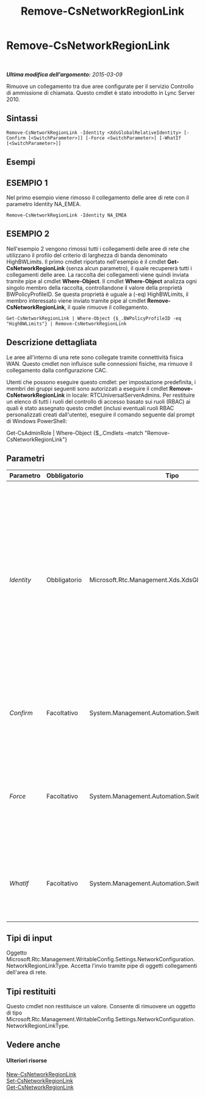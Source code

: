 ﻿---
title: Remove-CsNetworkRegionLink
TOCTitle: Remove-CsNetworkRegionLink
ms:assetid: f26cde90-e789-44a7-a304-695c85e64403
ms:mtpsurl: https://technet.microsoft.com/it-it/library/Gg413012(v=OCS.15)
ms:contentKeyID: 49302435
ms.date: 08/24/2015
mtps_version: v=OCS.15
ms.translationtype: HT
---

# Remove-CsNetworkRegionLink

 

_**Ultima modifica dell'argomento:** 2015-03-09_

Rimuove un collegamento tra due aree configurate per il servizio Controllo di ammissione di chiamata. Questo cmdlet è stato introdotto in Lync Server 2010.

## Sintassi

    Remove-CsNetworkRegionLink -Identity <XdsGlobalRelativeIdentity> [-Confirm [<SwitchParameter>]] [-Force <SwitchParameter>] [-WhatIf [<SwitchParameter>]]

## Esempi

## ESEMPIO 1

Nel primo esempio viene rimosso il collegamento delle aree di rete con il parametro Identity NA\_EMEA.

    Remove-CsNetworkRegionLink -Identity NA_EMEA

## ESEMPIO 2

Nell'esempio 2 vengono rimossi tutti i collegamenti delle aree di rete che utilizzano il profilo del criterio di larghezza di banda denominato HighBWLimits. Il primo cmdlet riportato nell'esempio è il cmdlet **Get-CsNetworkRegionLink** (senza alcun parametro), il quale recupererà tutti i collegamenti delle aree. La raccolta dei collegamenti viene quindi inviata tramite pipe al cmdlet **Where-Object**. Il cmdlet **Where-Object** analizza ogni singolo membro della raccolta, controllandone il valore della proprietà BWPolicyProfileID. Se questa proprietà è uguale a (-eq) HighBWLimits, il membro interessato viene inviato tramite pipe al cmdlet **Remove-CsNetworkRegionLink**, il quale rimuove il collegamento.

    Get-CsNetworkRegionLink | Where-Object {$_.BWPolicyProfileID -eq "HighBWLimits"} | Remove-CsNetworkRegionLink

## Descrizione dettagliata

Le aree all'interno di una rete sono collegate tramite connettività fisica WAN. Questo cmdlet non influisce sulle connessioni fisiche, ma rimuove il collegamento dalla configurazione CAC.

Utenti che possono eseguire questo cmdlet: per impostazione predefinita, i membri dei gruppi seguenti sono autorizzati a eseguire il cmdlet **Remove-CsNetworkRegionLink** in locale: RTCUniversalServerAdmins. Per restituire un elenco di tutti i ruoli del controllo di accesso basato sui ruoli (RBAC) ai quali è stato assegnato questo cmdlet (inclusi eventuali ruoli RBAC personalizzati creati dall'utente), eseguire il comando seguente dal prompt di Windows PowerShell:

Get-CsAdminRole | Where-Object {$\_.Cmdlets –match "Remove-CsNetworkRegionLink"}

## Parametri


<table>
<colgroup>
<col style="width: 25%" />
<col style="width: 25%" />
<col style="width: 25%" />
<col style="width: 25%" />
</colgroup>
<thead>
<tr class="header">
<th>Parametro</th>
<th>Obbligatorio</th>
<th>Tipo</th>
<th>Descrizione</th>
</tr>
</thead>
<tbody>
<tr class="odd">
<td><p><em>Identity</em></p></td>
<td><p>Obbligatorio</p></td>
<td><p>Microsoft.Rtc.Management.Xds.XdsGlobalRelativeIdentity</p></td>
<td><p>L'identificatore univoco del collegamento delle aree di rete che si desidera rimuovere. I collegamenti delle aree di rete vengono creati esclusivamente nell'ambito globale, quindi l'identificatore non richiede la specificazione di un ambito. Contiene invece una stringa con un nome univoco che identifica il collegamento.</p></td>
</tr>
<tr class="even">
<td><p><em>Confirm</em></p></td>
<td><p>Facoltativo</p></td>
<td><p>System.Management.Automation.SwitchParameter</p></td>
<td><p>Viene visualizzata una richiesta di conferma prima di eseguire il comando.</p></td>
</tr>
<tr class="odd">
<td><p><em>Force</em></p></td>
<td><p>Facoltativo</p></td>
<td><p>System.Management.Automation.SwitchParameter</p></td>
<td><p>Elimina qualsiasi richiesta di conferma che, in caso contrario, sarebbe visualizzata prima di effettuare le modifiche.</p></td>
</tr>
<tr class="even">
<td><p><em>WhatIf</em></p></td>
<td><p>Facoltativo</p></td>
<td><p>System.Management.Automation.SwitchParameter</p></td>
<td><p>Descrive ciò che accadrebbe se si eseguisse il comando senza eseguirlo realmente.</p></td>
</tr>
</tbody>
</table>


## Tipi di input

Oggetto Microsoft.Rtc.Management.WritableConfig.Settings.NetworkConfiguration.NetworkRegionLinkType. Accetta l'invio tramite pipe di oggetti collegamenti dell'area di rete.

## Tipi restituiti

Questo cmdlet non restituisce un valore. Consente di rimuovere un oggetto di tipo Microsoft.Rtc.Management.WritableConfig.Settings.NetworkConfiguration.NetworkRegionLinkType.

## Vedere anche

#### Ulteriori risorse

[New-CsNetworkRegionLink](new-csnetworkregionlink.md)  
[Set-CsNetworkRegionLink](set-csnetworkregionlink.md)  
[Get-CsNetworkRegionLink](get-csnetworkregionlink.md)

